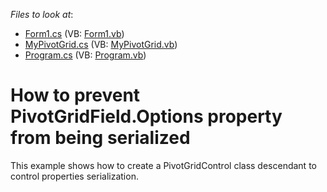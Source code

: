 <!-- default file list -->
*Files to look at*:

* [Form1.cs](./CS/DxSample/Form1.cs) (VB: [Form1.vb](./VB/DxSample/Form1.vb))
* [MyPivotGrid.cs](./CS/DxSample/MyPivotGrid.cs) (VB: [MyPivotGrid.vb](./VB/DxSample/MyPivotGrid.vb))
* [Program.cs](./CS/DxSample/Program.cs) (VB: [Program.vb](./VB/DxSample/Program.vb))
<!-- default file list end -->
# How to prevent PivotGridField.Options property from being serialized


<p>This example shows how to create a PivotGridControl class descendant to control properties serialization.</p>

<br/>


